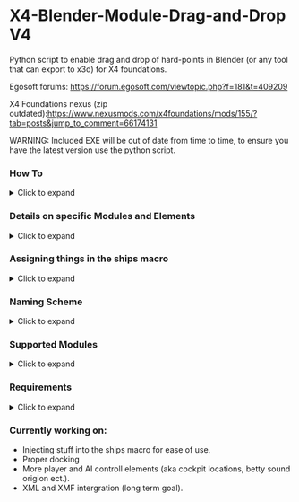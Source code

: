 # X4-Blender-Module-Drag-and-Drop V4

Python script to enable drag and drop of hard-points in Blender (or any tool that can export to x3d) for X4 foundations.

Egosoft forums: https://forum.egosoft.com/viewtopic.php?f=181&t=409209

X4 Foundations nexus (zip outdated):https://www.nexusmods.com/x4foundations/mods/155/?tab=posts&jump_to_comment=66174131

WARNING: Included EXE will be out of date from time to time, to ensure you have the latest version use the python script.
### How To
<details>
  <summary>Click to expand</summary>
  
  - Convert your XML to DAE (https://forum.egosoft.com/viewtopic.php?f=181&t=404786#p4769763)
  - Open your model in blender and start putting down your "hard-points" the script can mirror (will be queried when script is run) for you so you only need to do one side.
  - Rename hard-points according to the naming scheme so the script can recognize what you are putting down.
  - Select all to be exported hard-points (you do not want to select the ship here) and select export to X3D.
  - In the export settings make sure have, y-forward, z-up and only "selection only" selected. If you are not using blender the axis might be different you will need to experiment to find out.
  - Run either gui.py or main.exe an interface will open.
  - Select your input files and set their options as you like (mirror/inject)
  - Press start.
  - If you are injecting you will be asked for each file into what file you want to inject. Injected xml code will be injected after the last ```<connection></connection>``` element in the selected file.
  - If you are just outputting there will be %input%_output.xml files in the script root directory. Copy the content of this file over between ```<connections></connections>```
  - Video tutorial (outdated) https://youtu.be/b8-ie1u05Lw
  
  </details>

### Details on specific Modules and Elements
<details>
  <summary>Click to expand</summary>

#### Generic Elements
  - Generic elements can be placed down to get their location and orientation.
  - They will appear as ```con_generic_generic_nr``` under ```<connections></connections>```

#### Engines:
  - Engines can only face backwards.
  - You can only ever have one engine size on each ship, aka no mixing of L and XL engines.
  - Engines behave weirdly when not in one group together
 
#### Shields:
  - When in a group will only shield components in group and not the ship as a whole.
  - When not in a group will shield ship.

#### Storage
  - storage and ship storage (for storing fighter/corvette/frigate) modules indicate the location for internal(as far as I can tell invisible) ship and cargo storage. 
  - The connection point they indicate needs to be assigned to a storage component macro in the ship macro.

#### Waypoints
  - Waypoints are for "mass traffic" moving (also for docking path of small ships I suspect).
  - There are 4 types of waypoints, waypoints, start dock waypoints, end dock waypoints and close link waypoints.
  - If not injected waypoints are stored in the output file under ```<waypoints></waypoints>```.
  - Waypoints can have links to other waypoints. Links are indicated as numbers behind the type element in the naming schema.
  - Example: ```waypoing-2-3-4-5_1``` indicates waypoint 1 linked to waypoint 2,3,4 and 5.

#### Playercontroll/Cockpits
  - There are several indicators of playercontroll (camera location?), ai movement points, teleporter indicator, cockpit indicator ect.
  - Currently only playercontroll and the cockpit location are supported.
  - The connection point they indicate needs to be assigned to a cockpit component macro in the ship macro.
  
#### Docking areas
  - For dock-area and launch-tube, the connection points indicated need to also be assigned a macro in the ships macro.
  
#### Turrets
  - Turrets can be placed down however you like.
  - Prevent mixing of diffrent size turrets in the same group.
  - Turrets can be mixed with engines and or shields
  
#### Fixed Weapons
  - Fixed weapons (like engines) cannot have a rotation and will always point forward even if you indicate one.
  - Fixed weapons MUST NOT be in a group.
  - TODO: Text fixed weapon size mixing.
  
</details>

### Assigning things in the ships macro
<details>
  <summary>Click to expand</summary> 
  
  Some elements need to also be assigned a macro that will attach to it, this includes but is not limited to.
    - Cockpits
    - Dock-areas
    - Storage and ship storage
    
  Now lets say we have made a connection as follows:
  ```
	<connection name="con_dockarea_dockarea_1" tags="dockarea">
		<offset>
			<position x="-20" y="30" z="120"/>
			<quaternion qw="1.7320510330969933e-07" qx="0.003661001092863849" qy="0.0" qz="-0.999993298513029"/>
		</offset>
	</connection>
  ```
  To actually have a dock appear at that location and rotation we need to assign it a dock macro (aka what object will spawn there) in the ships macro file.
  This will look like the following and must be located between ```<connections></connections>```:
  
  ```IN SHIP MACRO FILE      
  <connection ref="con_dockarea_dockarea_1">
        <macro ref="dockarea_arg_s_ship_01_macro" connection="Connection01" />
  </connection>
  ```
  Here 
    - ```con_dockarea_dockarea_1``` indicates the connection we specified in above.
    - ```dockarea_arg_s_ship_01_macro``` is the macro of the object that is going to be spawned here.
    - ```Connection01``` is the connection point in the objects macro at witch it attaches to our connection point.

</details>
  
### Naming Scheme
<details>
  <summary>Click to expand</summary>
  
```
_ is used as separator do not use this outside of as stated below.
Refrain from using special characters like (@!#$%^&*.,), '-' is allowed.

groupname_type_nr-in-group

groupname       Name of the group, optional.
type            Type of the component (see component list)
nr-in-group     Nr. of component in group.

options:
include 'left' or 'right' in your group name if you want the group to be mirrored.

Examples:
left-top-bat-1_lturret_2
lshield_1
medium-group-center_lshield_1
funcannongroup-1_mturret_666
```
</details>

### Supported Modules
<details>
  <summary>Click to expand</summary>
  
```
Supported modules (m indicates missile capable turret)
#Generic
"generic"
 
#Turrets 
"lturret"
 "lmturret"
"mturret"
"mmturret"
"sturret"
"smturret"
#Shields

"xlshield"
"lshield"
"mshield"
"sshield"
#Engines
"xlengine"
"lengine"
"mengine"
"sengine"
#Countermeasures
"counter"
#Fixed weapons 
"lweap"
"mweap"
"sweap"
"lmweap"
"mmweap"
"smweap"
#Waypoints
"stawaypoint"
"endwaypoint"
"waypoint"
"clowaypoint"
#Player controll/cockpit
"playerctrl"
"cockpit":
#Storage modules
"storage" :
"shipstorage"
#Docking
"dock_xs"
"dockarea"
"launchtube"
```
</details>

### Requirements
<details>
  <summary>Click to expand</summary>
  For exe users
  
    - none
  
  For python users
  
    - Python 3.7 https://www.python.org/
    - pyquaternion http://kieranwynn.github.io/pyquaternion/
    
</details>

### Currently working on:
  - Injecting stuff into the ships macro for ease of use.
  - Proper docking
  - More player and AI controll elements (aka cockpit locations, betty sound origion ect.).
  - XML and XMF intergration (long term goal).

